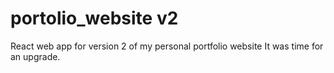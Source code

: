 # portolio_website v2
 
React web app for version 2 of my personal portfolio website
It was time for an upgrade.